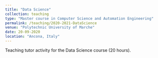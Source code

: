 ```yaml
---
title: "Data Science"
collection: teaching
type: "Master course in Computer Science and Automation Engineering"
permalink: /teaching/2020-2021-DataScience
venue: "Polytechnic University of Marche"
date: 20-09-2020
location: "Ancona, Italy"
---
```

Teaching tutor activity for the Data Science course (20 hours).
